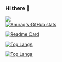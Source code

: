 ### Hi there 👋

![](https://komarev.com/ghpvc/?username=dnzengou) <br />
[![Anurag's GitHub stats](https://github-readme-stats.vercel.app/api?username=dnzengou&count_private=true&show_icons=true&theme=buefy)](https://github.com/anuraghazra/github-readme-stats)

[![Readme Card](https://github-readme-stats.vercel.app/api/pin/?username=dnzengou&repo=github-readme-stats&show_owner=true)](https://github.com/dnzengou/github-readme-stats)

[![Top Langs](https://github-readme-stats.vercel.app/api/top-langs/?username=dnzengou&exclude_repo=github-readme-stats,dnzengou.github.io)](https://github.com/dnzengou/github-readme-stats)

[![Top Langs](https://github-readme-stats.vercel.app/api/top-langs/?username=dnzengou&layout=compact)](https://github.com/dnzengou/github-readme-stats)



<!--
**dnzengou/dnzengou** is a ✨ _special_ ✨ repository because its `README.md` (this file) appears on your GitHub profile.

Here are some ideas to get you started:

- 🔭 I’m currently working on ...
- 🌱 I’m currently learning ...
- 👯 I’m looking to collaborate on ...
- 🤔 I’m looking for help with ...
- 💬 Ask me about ...
- 📫 How to reach me: ...
- 😄 Pronouns: ...
- ⚡ Fun fact: ...
-->
